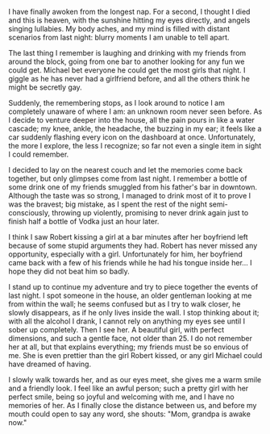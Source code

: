 I have finally awoken from the longest nap. For a second, I thought I died and this is heaven, with the sunshine hitting my eyes directly, and angels singing lullabies. My body aches, and my mind is filled with distant scenarios from last night: blurry moments I am unable to tell apart. 

The last thing I remember is laughing and drinking with my friends from around the block, going from one bar to another looking for any fun we could get. Michael bet everyone he could get the most girls that night. I giggle as he has never had a girlfriend before, and all the others think he might be secretly gay. 

Suddenly, the remembering stops, as I look around to notice I am completely unaware of where I am: an unknown room never seen before. As I decide to venture deeper into the house, all the pain pours in like a water cascade; my knee, ankle, the headache, the buzzing in my ear; it feels like a car suddenly flashing every icon on the dashboard at once. Unfortunately, the more I explore, the less I recognize; so far not even a single item in sight I could remember. 

I decided to lay on the nearest couch and let the memories come back together, but only glimpses come from last night. I remember a bottle of some drink one of my friends smuggled from his father's bar in downtown. Although the taste was so strong, I managed to drink most of it to prove I was the bravest; big mistake, as I spent the rest of the night semi-consciously, throwing up violently, promising to never drink again just to finish half a bottle of Vodka just an hour later.

I think I saw Robert kissing a girl at a bar minutes after her boyfriend left because of some stupid arguments they had. Robert has never missed any opportunity, especially with a girl. Unfortunately for him, her boyfriend came back with a few of his friends while he had his tongue inside her... I hope they did not beat him so badly.

I stand up to continue my adventure and try to piece together the events of last night. I spot someone in the house, an older gentleman looking at me from within the wall; he seems confused but as I try to walk closer, he slowly disappears, as if he only lives inside the wall. I stop thinking about it; with all the alcohol I drank, I cannot rely on anything my eyes see until I sober up completely. Then I see her. A beautiful girl, with perfect dimensions, and such a gentle face, not older than 25. I do not remember her at all, but that explains everything; my friends must be so envious of me. She is even prettier than the girl Robert kissed, or any girl Michael could have dreamed of having. 

I slowly walk towards her, and as our eyes meet, she gives me a warm smile and a friendly look. I feel like an awful person; such a pretty girl with her perfect smile, being so joyful and welcoming with me, and I have no memories of her. As I finally close the distance between us, and before my mouth could open to say any word, she shouts: "Mom, grandpa is awake now."